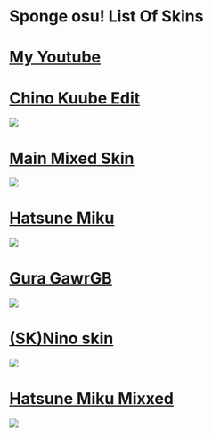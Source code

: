 # Sponge osu! List Of Skins

# [My Youtube](https://www.youtube.com/channel/UCXTBCKKW_vSsCDzOv24Ey3Q)

# [Chino Kuube Edit](https://mega.nz/file/1uBCEaQY#2zL1QBIUZjsk8hyuhTdaHs6-9j0kqf1G-nMuJK_JZPU) 
![](https://cdn.discordapp.com/attachments/900793512918913094/971478600274550894/unknown.png?size=4096)

# [Main Mixed Skin](https://mega.nz/file/EmJShYDJ#c-iMvany0DTbJt56eU6qqu67QFP1b0oMkb5JxPdhWzo)
![](https://cdn.discordapp.com/attachments/900793512918913094/971479614637637650/unknown.png?size=4096)

# [Hatsune Miku](https://mega.nz/file/kqoiUbDJ#J-TcEFScDUL_ZK9bXUKsJnfx8NBr00yohUhy_rb1qOo)
![](https://cdn.discordapp.com/attachments/900793512918913094/971479883509272626/unknown.png?size=4096)

# [Gura GawrGB](https://mega.nz/file/VmIVzbLA#hA-YaNu6HIpC8gRrykpYyM1Kb4Xec_ne7ZwaEUX7yyk)
![](https://cdn.discordapp.com/attachments/900793512918913094/971480286858711130/unknown.png?size=4096)

# [(SK)Nino skin](https://mega.nz/file/lvgHmCKb#AF6j0hLxOcK5l-7ecnDTjJEQo3o2mKA65aVeVeZ2kAQ)
![](https://cdn.discordapp.com/attachments/900793512918913094/971480567415717888/unknown.png?size=4096)

# [Hatsune Miku Mixxed](https://mega.nz/file/1j5zCS6Y#pWGTEi_nAoMfU37P6jMOXGMrMiYfZCsfbLcMJVNamaQ)
![](https://cdn.discordapp.com/attachments/900793512918913094/971480999177379850/unknown.png?size=4096)	
